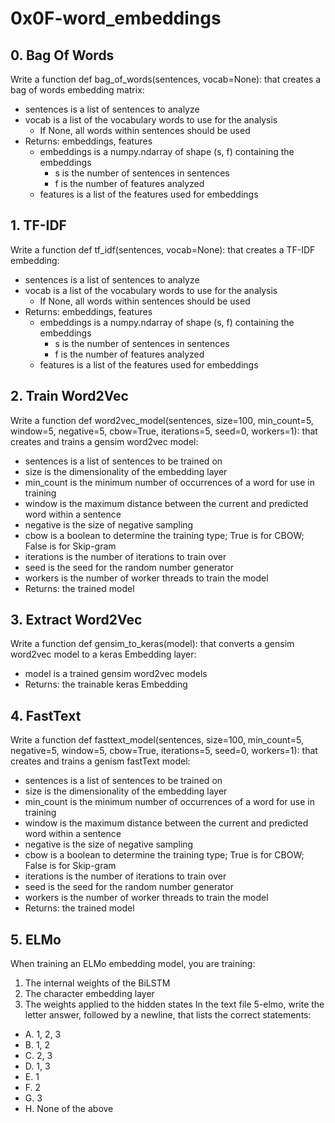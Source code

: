 # 0x0F-word_embeddings

## 0. Bag Of Words
Write a function def bag_of_words(sentences, vocab=None): that creates a bag of words embedding matrix:

- sentences is a list of sentences to analyze
- vocab is a list of the vocabulary words to use for the analysis
    - If None, all words within sentences should be used
- Returns: embeddings, features
    - embeddings is a numpy.ndarray of shape (s, f) containing the embeddings
        - s is the number of sentences in sentences
        - f is the number of features analyzed
    - features is a list of the features used for embeddings

## 1. TF-IDF
Write a function def tf_idf(sentences, vocab=None): that creates a TF-IDF embedding:

- sentences is a list of sentences to analyze
- vocab is a list of the vocabulary words to use for the analysis
    - If None, all words within sentences should be used
- Returns: embeddings, features
    - embeddings is a numpy.ndarray of shape (s, f) containing the embeddings
        - s is the number of sentences in sentences
        - f is the number of features analyzed
    - features is a list of the features used for embeddings

## 2. Train Word2Vec
Write a function def word2vec_model(sentences, size=100, min_count=5, window=5, negative=5, cbow=True, iterations=5, seed=0, workers=1): that creates and trains a gensim word2vec model:

- sentences is a list of sentences to be trained on
- size is the dimensionality of the embedding layer
- min_count is the minimum number of occurrences of a word for use in training
- window is the maximum distance between the current and predicted word within a sentence
- negative is the size of negative sampling
- cbow is a boolean to determine the training type; True is for CBOW; False is for Skip-gram
- iterations is the number of iterations to train over
- seed is the seed for the random number generator
- workers is the number of worker threads to train the model
- Returns: the trained model

## 3. Extract Word2Vec
Write a function def gensim_to_keras(model): that converts a gensim word2vec model to a keras Embedding layer:

- model is a trained gensim word2vec models
- Returns: the trainable keras Embedding

## 4. FastText
Write a function def fasttext_model(sentences, size=100, min_count=5, negative=5, window=5, cbow=True, iterations=5, seed=0, workers=1): that creates and trains a genism fastText model:

- sentences is a list of sentences to be trained on
- size is the dimensionality of the embedding layer
- min_count is the minimum number of occurrences of a word for use in training
- window is the maximum distance between the current and predicted word within a sentence
- negative is the size of negative sampling
- cbow is a boolean to determine the training type; True is for CBOW; False is for Skip-gram
- iterations is the number of iterations to train over
- seed is the seed for the random number generator
- workers is the number of worker threads to train the model
- Returns: the trained model

## 5. ELMo
When training an ELMo embedding model, you are training:

1. The internal weights of the BiLSTM
2. The character embedding layer
3. The weights applied to the hidden states
In the text file 5-elmo, write the letter answer, followed by a newline, that lists the correct statements:

- A. 1, 2, 3
- B. 1, 2
- C. 2, 3
- D. 1, 3
- E. 1
- F. 2
- G. 3
- H. None of the above
